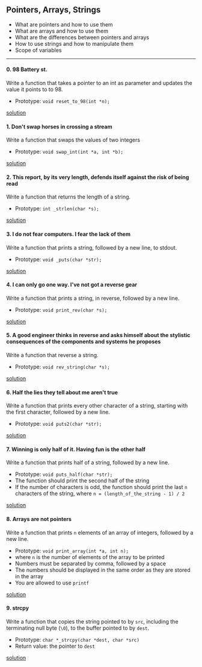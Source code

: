 ## Pointers, Arrays, Strings

* What are pointers and how to use them
* What are arrays and how to use them
* What are the differences between pointers and arrays
* How to use strings and how to manipulate them
* Scope of variables

---

#### 0. 98 Battery st.
Write a function that takes a pointer to an int as parameter and updates the value it points to to 98.
+ Prototype: `void reset_to_98(int *n);`

[solution](/0x05-pointers_arrays_strings/0-rest_to_98.c)

#### 1. Don't swap horses in crossing a stream
Write a function that swaps the values of two integers
+ Prototype: `void swap_int(int *a, int *b);`

[solution](/0x05-pointers_arrays_strings/1-swap.c)

#### 2. This report, by its very length, defends itself against the risk of being read
Write a function that returns the length of a string.
+ Prototype: `int _strlen(char *s);`

[solution](/0x05-pointers_arrays_strings/2-strlen.c)

#### 3. I do not fear computers. I fear the lack of them
Write a function that prints a string, followed by a new line, to stdout.
+ Prototype: `void _puts(char *str);`

[solution](/0x05-pointers_arrays_strings/3-puts.c)

#### 4. I can only go one way. I've not got a reverse gear
Write a function that prints a string, in reverse, followed by a new line.
+ Prototype: `void print_rev(char *s);`

[solution](/0x05-pointers_arrays_strings/4-print_rev.c)

#### 5. A good engineer thinks in reverse and asks himself about the stylistic consequences of the components and systems he proposes
Write a function that reverse a string.
+ Prototype: `void rev_string(char *s);`

[solution](/0x05-pointers_arrays_strings/5-rev_string.c)

#### 6. Half the lies they tell about me aren't true
Write a function that prints every other character of a string, starting with the first character, followed by a new line.
+ Prototype: `void puts2(char *str);`

[solution](/0x05-pointers_arrays_strings/6-puts2.c)

#### 7. Winning is only half of it. Having fun is the other half
Write a function that prints half of a string, followed by a new line.
+ Prototype: `void puts_half(char *str);`
+ The function should print the second half of the string
+ If the number of characters is odd, the function should print the last `n` characters of the string, where `n = (length_of_the_string - 1) / 2`

[solution](/0x05-pointers_arrays_strings/7-puts_half.c)

#### 8. Arrays are not pointers
Write a function that prints `n` elements of an array of integers, followed by a new line.
+ Prototype: `void print_array(int *a, int n);`
+ where `n` is the number of elements of the array to be printed
+ Numbers must be separated by comma, followed by a space
+ The numbers should be displayed in the same order as they are stored in the array
+ You are allowed to use `printf`

[solution](/0x05-pointers_arrays_strings/8-print_array.c)

#### 9. strcpy
Write a function that copies the string pointed to by `src`, including the terminating null byte (`\0`), to the buffer pointed to by `dest`.
+ Prototype: `char *_strcpy(char *dest, char *src)`
+ Return value: the pointer to `dest`

[solution](/0x05-pointers_arrays_strings/9-strcpy.c)
